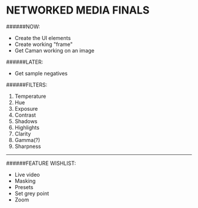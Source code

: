 NETWORKED MEDIA FINALS
======================

######NOW: 
- Create the UI elements
- Create working "frame"
- Get Caman working on an image

######LATER: 
- Get sample negatives

######FILTERS:
1. Temperature
2. Hue
3. Exposure
4. Contrast
5. Shadows
6. Highlights
7. Clarity
8. Gamma(?)
9. Sharpness


---------------------------------

######FEATURE WISHLIST: 
- Live video 
- Masking
- Presets 
- Set grey point 
- Zoom 



